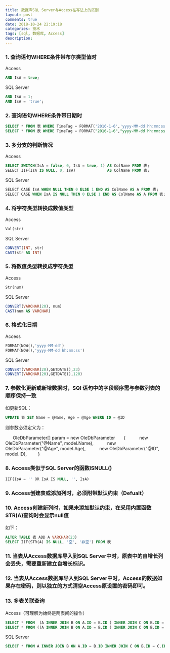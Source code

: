 ```yaml
---
title: 数据库SQL Server与Access在写法上的区别
layout: post
comments: true
date: 2018-10-24 22:19:18
categories: 技术
tags: [sql, 数据库, Access]
description:
---
```


### 1. 查询语句WHERE条件带布尔类型值时
Access
```sql
AND IsA = true;
```
SQL Server
```sql
AND IsA = 1;
AND IsA = 'true';
```

<!-- more -->

### 2. 查询语句WHERE条件带日期时
```sql
SELECT * FROM 表 WHERE TimeTag = FORMAT('2016-1-6','yyyy-MM-dd hh:mm:ss');
SELECT * FROM 表 WHERE TimeTag = FORMAT("2016-1-6","yyyy-MM-dd hh:mm:ss");
```

### 3. 多分支的判断情况
Access
```sql
SELECT SWITCH(IsA = false, 0, IsA = true, 1) AS ColName FROM 表;
SELECT IIF(IsA IS NULL, 0, IsA)              AS ColName FROM 表;
```
SQL Server
```sql
SELECT CASE IsA WHEN NULL THEN 0 ELSE 1 END AS ColName AS A FROM 表;
SELECT CASE WHEN IsA IS NULL THEN 0 ELSE 1 END AS ColName AS A FROM 表;
```

### 4. 将字符类型转换成数值类型
Access
```sql
Val(str)
```
SQL Server
```sql
CONVERT(INT, str)
CAST(str AS INT)
```

### 5. 将数值类型转换成字符类型
Access
```sql
Str(num)
```
SQL Server
```sql
CONVERT(VARCHAR(20), num)
CAST(num AS VARCHAR)
```

### 6. 格式化日期
Access
```sql
FORMAT(NOW(),'yyyy-MM-dd')
FORMAT(NOW(),'yyyy-MM-dd hh:mm:ss')
```
SQL Server
```sql
CONVERT(VARCHAR(20),GETDATE(),23)
CONVERT(VARCHAR(20),GETDATE(),120)
```

### 7. 参数化更新或新增数据时，SQl 语句中的字段顺序需与参数列表的顺序保持一致
如更新SQL：  
```sql
UPDATE 表 SET Name = @Name, Age = @Age WHERE ID = @ID
```
则参数必须定义为：

      OleDbParameter[] param = new OleDbParameter
      {
          new OleDbParameter("@Name", model.Name),
          new OleDbParameter("@Age", model.Age),
          new OleDbParameter("@ID", model.ID), 
       }

### 8. Access类似于SQL Server的函数ISNULL()
```sql
IIF(IsA = '' OR IsA IS NULL, '', IsA)
```

### 9. Access创建表或添加列时，必须附带默认约束（Defualt）

### 10. Access创建新列时，如果未添加默认约束，在采用内置函数STR(A)查询时会显示null值
如下：
```sql
ALTER TABLE 表 ADD A VARCHAR(23)
SELECT IIF(STR(A) IS NULL, '空', '非空') FROM 表
```

### 11. 当表从Access数据库导入到SQL Server中时，原表中的自增长列会丢失，需要重新建立自增长标识。

### 12. 当表从Access数据库导入到SQL Server中时，Access的数据如果存在密码，则以独立的方式清空Access原设置的密码即可。

### 13. 多表关联查询
Access（可理解为始终是两表间的操作）
```sql
SELECT * FROM  (A INNER JOIN B ON A.ID = B.ID ) INNER JOIN C ON B.ID = C.ID;
SELECT * FROM ((A INNER JOIN B ON A.ID = B.ID ) INNER JOIN C ON B.ID = C.ID) INNER JOIN D ON C.ID = D.ID;
```
SQL Server
```sql
SELECT * FROM A INNER JOIN B ON A.ID = B.ID INNER JOIN C ON B.ID = C.ID;
```